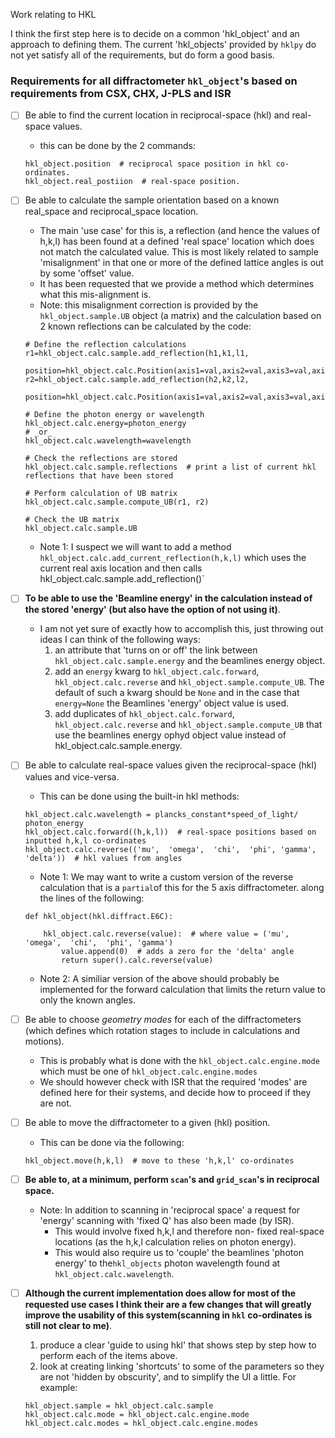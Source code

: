 Work relating to HKL

I think the first step here is to decide on a common 'hkl_object' and an approach to defining them. The current 'hkl_objects' provided by `hklpy` do not yet satisfy all of the requirements, but do form a good basis.

### Requirements for all diffractometer `hkl_object`'s based on requirements from CSX, CHX, J-PLS and ISR

- [ ] Be able to find the current location in reciprocal-space (hkl) and real-space values.
    - this can be done by the 2 commands:
    ```
    hkl_object.position  # reciprocal space position in hkl co-ordinates.
    hkl_object.real_postiion  # real-space position.
    ```
- [ ] Be able to calculate the sample orientation based on a known real_space and reciprocal_space location.
    - The main 'use case' for this is, a reflection (and hence the values of h,k,l) has been found at a defined 'real space' location which does not match the calculated value. This is most likely related to sample 'misalignment' in that one or more of the defined lattice angles is out by some 'offset' value.
    - It has been requested that we provide a method which determines what this mis-alignment is.
    - Note: this misalignment correction is provided by the `hkl_object.sample.UB` object (a matrix) and the calculation based on 2 known reflections can be calculated by the code:
    ```
    # Define the reflection calculations
    r1=hkl_object.calc.sample.add_reflection(h1,k1,l1,
        position=hkl_object.calc.Position(axis1=val,axis2=val,axis3=val,axis4=val,axis5=val,axis6=val))
    r2=hkl_object.calc.sample.add_reflection(h2,k2,l2,
        position=hkl_object.calc.Position(axis1=val,axis2=val,axis3=val,axis4=val,axis5=val,axis6=val))
        
    # Define the photon energy or wavelength
    hkl_object.calc.energy=photon_energy 
    # _or_
    hkl_object.calc.wavelength=wavelength
    
    # Check the reflections are stored
    hkl_object.calc.sample.reflections  # print a list of current hkl reflections that have been stored
    
    # Perform calculation of UB matrix
    hkl_object.calc.sample.compute_UB(r1, r2)
    
    # Check the UB matrix
    hkl_object.calc.sample.UB
    ```
    
    - Note 1: I suspect we will want to add a method `hkl_object.calc.add_current_reflection(h,k,l)` which uses the current real axis location and then calls hkl_object.calc.sample.add_reflection()`

- [ ] **To be able to use the 'Beamline energy' in the calculation instead of the stored 'energy' (but also have the option of not using it)**.
    - I am not yet sure of exactly how to accomplish this, just throwing out ideas I can think of the following ways:
        1. an attribute that 'turns on or off' the link between `hkl_object.calc.sample.energy` and the beamlines energy object.
        2. add an `energy` kwarg to `hkl_object.calc.forward`, `hkl_object.calc.reverse` and `hkl_object.sample.compute_UB`. The default of such a kwarg should be `None` and in the case that `energy=None` the Beamlines 'energy' object value is used.
        3. add duplicates of `hkl_object.calc.forward`, `hkl_object.calc.reverse` and `hkl_object.sample.compute_UB` that use the beamlines energy ophyd object value instead of hkl_object.calc.sample.energy.
- [ ] Be able to calculate real-space values given the reciprocal-space (hkl) values and vice-versa.
    - This can be done using the built-in hkl methods:
    ```
    hkl_object.calc.wavelength = plancks_constant*speed_of_light/ photon_energy
    hkl_object.calc.forward((h,k,l))  # real-space positions based on inputted h,k,l co-ordinates
    hkl_object.calc.reverse(('mu',  'omega',  'chi',  'phi', 'gamma', 'delta'))  # hkl values from angles
    ```
    - Note 1: We may want to write a custom version of the reverse calculation that is a `partial`of this for the 5 axis diffractometer. along the lines of the following:
    ```
    def hkl_object(hkl.diffract.E6C):

        hkl_object.calc.reverse(value):  # where value = ('mu',  'omega',  'chi',  'phi', 'gamma')
            value.append(0)  # adds a zero for the 'delta' angle
            return super().calc.reverse(value)
    ```
    - Note 2: A similiar version of the above should probably be implemented for the forward calculation that limits the return value to only the known angles.

- [ ] Be able to choose _geometry modes_ for each of the diffractometers (which defines which rotation stages to include in calculations and motions).
    - This is probably what is done with the `hkl_object.calc.engine.mode` which must be one of `hkl_object.calc.engine.modes`
    - We should however check with ISR that the required 'modes' are defined here for their systems, and decide how to proceed if they are not.
- [ ] Be able to move the diffractometer to a given (hkl) position.
    - This can be done via the following:
    ```
    hkl_object.move(h,k,l)  # move to these 'h,k,l' co-ordinates
    ```
- [ ] **Be able to, at a minimum, perform `scan`'s and `grid_scan`'s  in reciprocal space.**
    - Note: In addition to scanning in 'reciprocal space' a request for 'energy' scanning with 'fixed Q' has also been made (by ISR).
         - This would involve fixed h,k,l and therefore non- fixed real-space locations (as the h,k,l calculation relies on photon energy).
        - This would also require us to 'couple' the beamlines 'photon energy' to the`hkl_objects` photon wavelength found at `hkl_object.calc.wavelength`.
        
- [ ] **Although the current implementation does allow for most of the requested use cases I think their are a few changes that will greatly improve the usability of this system(scanning in `hkl` co-ordinates is still not clear to me)**.
    1. produce a clear 'guide to using hkl' that shows step by step how to perform each of the items above.
    2. look at creating linking 'shortcuts' to some of the parameters so they are not 'hidden by obscurity', and to simplify the UI a little. For example:
    ```
    hkl_object.sample = hkl_object.calc.sample
    hkl_object.calc.mode = hkl_object.calc.engine.mode
    hkl_object.calc.modes = hkl_object.calc.engine.modes
    ```
